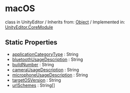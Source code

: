 # macOS
class in UnityEditor
 / Inherits from: <a href="https://docs.unity3d.com/6000.1/Documentation/ScriptReference/Object.html">Object</a> / Implemented in: <a href="https://docs.unity3d.com/6000.1/Documentation/ScriptReference/UnityEditor.CoreModule.html">UnityEditor.CoreModule</a>

## Static Properties
- <a href="https://docs.unity3d.com/6000.1/Documentation/ScriptReference/macOS-applicationCategoryType.html">applicationCategoryType</a> : String
- <a href="https://docs.unity3d.com/6000.1/Documentation/ScriptReference/macOS-bluetoothUsageDescription.html">bluetoothUsageDescription</a> : String
- <a href="https://docs.unity3d.com/6000.1/Documentation/ScriptReference/macOS-buildNumber.html">buildNumber</a> : String
- <a href="https://docs.unity3d.com/6000.1/Documentation/ScriptReference/macOS-cameraUsageDescription.html">cameraUsageDescription</a> : String
- <a href="https://docs.unity3d.com/6000.1/Documentation/ScriptReference/macOS-microphoneUsageDescription.html">microphoneUsageDescription</a> : String
- <a href="https://docs.unity3d.com/6000.1/Documentation/ScriptReference/macOS-targetOSVersion.html">targetOSVersion</a> : String
- <a href="https://docs.unity3d.com/6000.1/Documentation/ScriptReference/macOS-urlSchemes.html">urlSchemes</a> : String[]
